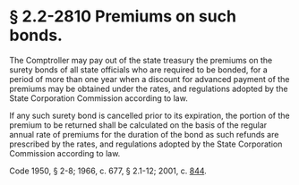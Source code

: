 # § 2.2-2810 Premiums on such bonds.

<p>The Comptroller may pay out of the state treasury the premiums on the surety bonds of all state officials who are required to be bonded, for a period of more than one year when a discount for advanced payment of the premiums may be obtained under the rates, and regulations adopted by the State Corporation Commission according to law.</p><p>If any such surety bond is cancelled prior to its expiration, the portion of the premium to be returned shall be calculated on the basis of the regular annual rate of premiums for the duration of the bond as such refunds are prescribed by the rates, and regulations adopted by the State Corporation Commission according to law.</p><p>Code 1950, § 2-8; 1966, c. 677, § 2.1-12; 2001, c. <a href='http://lis.virginia.gov/cgi-bin/legp604.exe?011+ful+CHAP0844'>844</a>.</p>